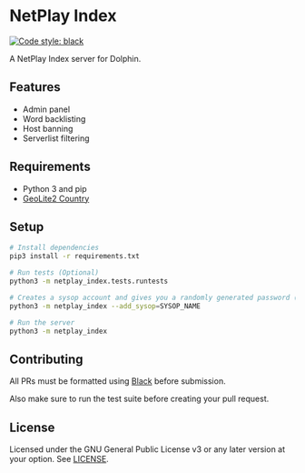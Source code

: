 # NetPlay Index
<a href="https://github.com/ambv/black"><img alt="Code style: black" src="https://img.shields.io/badge/code%20style-black-000000.svg"></a>
  

A NetPlay Index server for Dolphin.

## Features

 - Admin panel
 - Word backlisting
 - Host banning
 - Serverlist filtering

## Requirements

- Python 3 and pip
- [GeoLite2 Country](https://dev.maxmind.com/geoip/geoip2/geolite2/)

## Setup

```bash
# Install dependencies
pip3 install -r requirements.txt

# Run tests (Optional)
python3 -m netplay_index.tests.runtests

# Creates a sysop account and gives you a randomly generated password (can be changed later)
python3 -m netplay_index --add_sysop=SYSOP_NAME

# Run the server
python3 -m netplay_index
```

## Contributing

All PRs must be formatted using [Black](https://github.com/ambv/black) before submission.

Also make sure to run the test suite before creating your pull request.

## License

Licensed under the GNU General Public License v3 or any later version at your option.
See [LICENSE](LICENSE).

